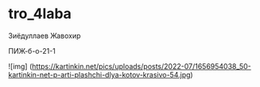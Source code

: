 # tro_4laba

Зиёдуллаев Жавохир 

ПИЖ-б-о-21-1

![img] (https://kartinkin.net/pics/uploads/posts/2022-07/1656954038_50-kartinkin-net-p-arti-plashchi-dlya-kotov-krasivo-54.jpg)
